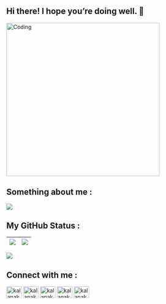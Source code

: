 ## Hi there! I hope you’re doing well.  👋
<img align="center" alt="Coding" width="400" src="https://th.bing.com/th/id/R.c7e51e847dd547d93318291bcd1749b2?rik=CiK4fvRwKGnwYA&pid=ImgRaw&r=0">

## Something about me :

<img align="rigth" src="https://readme-typing-svg.herokuapp.com/?color=d00859&width=500&lines=I+am+a+1st+year+Engineering+student+.;%EF%B8%8FIn%20University%20of%20peradeniya%20sri%20lanka%EF%B8%8F;I%20am%20trying%20to%20Figure%20Out%20%20%20Stuff!!%EF%B8%8F%EF%B8%8F;Have%20a%20nice%20day%20To%20you!%EF%B8%8F">

## My GitHub Status :

<img src="https://github-readme-stats.vercel.app/api?username=kalanakt&&count_private=true&include_all_commits=true&theme=radical"/>|<img src="https://github-readme-streak-stats.herokuapp.com/?user=kalanakt&theme=radical"/>|
|---|---|
  
 
<img src="https://github-readme-stats.vercel.app/api/top-langs/?username=kalanakt&layout=compact&theme=radical" />
<h3 align="left"></h3>

## Connect with me : 

<p align="left">
<!-- <a href="https://twitter.com/kalanakt" target="blank"><img align="center" src="https://cdn.jsdelivr.net/npm/simple-icons@3.0.1/icons/twitter.svg" alt="kalanakt" height="80" width="60" /></a> -->
<a href="https://linkedin.com/in/kalanakt" target="blank"><img align="center" src="https://cdn.jsdelivr.net/npm/simple-icons@3.0.1/icons/linkedin.svg" alt="kalanakt" height="30" width="40" /></a>
<a href="https://instagram.com/kalanakt" target="blank"><img align="center" src="https://cdn.jsdelivr.net/npm/simple-icons@3.0.1/icons/instagram.svg" alt="kalanakt" height="30" width="40" /></a>
<a href="https://www.facebook.com/kalana.kithmina.735" target="blank"><img align="center" src="https://cdn.jsdelivr.net/npm/simple-icons@3.0.1/icons/facebook.svg" alt="kalanakt" height="30" width="40" /></a>
<a href="https://telegram.com/kinu6" target="blank"><img align="center" src="https://cdn.jsdelivr.net/npm/simple-icons@3.0.1/icons/telegram.svg" alt="kalanakt" height="30" width="40" /></a>
<a href="https://www.youtube.com/c/kalanakt" target="blank"><img align="center" src="https://cdn.jsdelivr.net/npm/simple-icons@3.0.1/icons/youtube.svg" alt="kalanakt" height="30" width="40" /></a>
</p>
